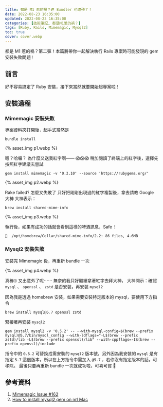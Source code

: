 ```yaml
---
title: 都是 M1 惹的禍？連 Bundler 也遭殃？！
date: 2022-08-23 16:35:00
updated: 2022-08-23 16:35:00
categories: [技術筆記, 都是M1惹的禍？]
tags: [Ruby, Rails, Mimemagic, Mysql2]
toc: true
cover: cover.webp
---
```


都是 M1 惹的禍？第二彈！本篇將帶你一起解決執行 Rails 專案時可能發現的 gem 安裝失敗問題！

<!-- more -->

## 前言
好不容易搞定了 Ruby 安裝，接下來當然就要開始起專案啦！

## 安裝過程

### Mimemagic 安裝失敗

專案資料夾打開後，起手式當然是

```
bundle install
```

{% asset_img p1.webp %}

嗯？哈囉？ 為什麼又送我紅字啊—— 😱😱😱
稍加閱讀了終端上的紅字後，選擇先按照紅字建議去嘗試

```
gem install mimemagic -v '0.3.10' --source 'https://rubygems.org/'
```

{% asset_img p2.webp %}

Rake failed? 怎麼又失敗了
只好把剛剛出現過的紅字複製後，拿去請教 Google 大神
大神表示：

```
brew install shared-mime-info
```

{% asset_img p3.webp %}

執行後，如果有成功的話就會看到這樣的啤酒訊息，Safe！

```
🍺  /opt/homebrew/Cellar/shared-mime-info/2.2: 86 files, 4.6MB
```

### Mysql2 安裝失敗

安裝完 Mimemagic 後，再重新 bundle 一次

{% asset_img p4.webp %}

真棒🙄 又出意外了呢⋯⋯
無奈的我只好繼續拿著紅字去拜大神，
大神開示：確認 `mysql` 、 `openssl` 、 `zstd` 是否安裝，再安裝 `mysql2`

因為我是透過 homebrew 安裝，如果需要安裝特定版本的 mysql，要使用下方指令

```
brew install mysql@5.7 openssl zstd
```

緊接著再安裝 `mysql2`

```
gem install mysql2 -v '0.5.2' -- --with-mysql-config=$(brew --prefix mysql)@5.7/bin/mysql_config --with-ldflags="-L$(brew --prefix zstd)/lib -L$(brew --prefix openssl)/lib" --with-cppflags=-I$(brew --prefix openssl)/include
```

指令中的 `0.5.2` 可替換成需安裝的 `mysql2` 版本號，另外因為我安裝的 `mysql` 是有指定 `5.7` 這個版本，所以在上方指令中需加入 `@5.7` ，若你沒有指定版本的話，可移除。
最後只要再重新 bundle 一次就成功啦，可喜可賀 🎉

## 參考資料
1. [Mimemagic Issue #162](https://github.com/mimemagicrb/mimemagic/issues/162 "Mimemagic Issue #162") 
2. [How to install mysql2 gem on m1 Mac](https://gist.github.com/fernandoaleman/385aad12a18fe50cf5fd1e988e76fd63 "How to install mysql2 gem on m1 Mac")